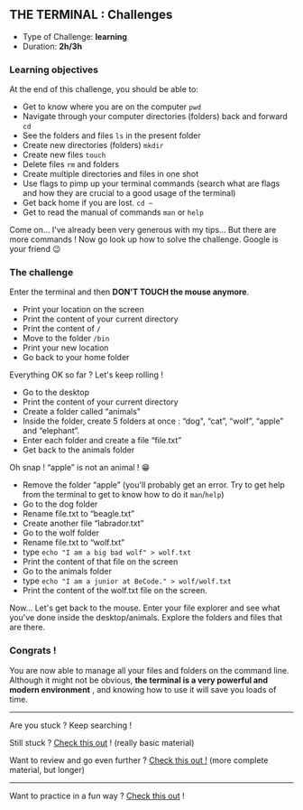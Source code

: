 ## THE TERMINAL : Challenges

- Type of Challenge: **learning**
- Duration: **2h/3h**

### Learning objectives

At the end of this challenge, you should be able to:

- Get to know where you are on the computer `pwd`
- Navigate through your computer directories (folders) back and forward `cd`
- See the folders and files `ls` in the present folder
- Create new directories (folders) `mkdir`
- Create new files `touch`
- Delete files `rm` and folders
- Create multiple directories and files in one shot
- Use flags to pimp up your terminal commands (search what are flags and how they are crucial to a good usage of the terminal)
- Get back home if you are lost. `cd ~`
- Get to read the manual of commands `man` or `help`

Come on… I've already been very generous with my tips... But there are more commands ! Now go look up how to solve the challenge. Google is your friend 😉

### The challenge

Enter the terminal and then **DON'T TOUCH the mouse anymore**.

- Print your location on the screen
- Print the content of your current directory
- Print the content of `/`
- Move to the folder `/bin`
- Print your new location
- Go back to your home folder

Everything OK so far ? Let's keep rolling !

- Go to the desktop
- Print the content of your current directory
- Create a folder called “animals"
- Inside the folder, create 5 folders at once : “dog", “cat”, “wolf”, “apple” and “elephant”.
- Enter each folder and create a file “file.txt”
- Get back to the animals folder

Oh snap ! “apple” is not an animal ! 😁

- Remove the folder “apple” (you'll probably get an error. Try to get help from the terminal to get to know how to do it `man`/`help`)
- Go to the dog folder
- Rename file.txt to “beagle.txt”
- Create another file “labrador.txt”
- Go to the wolf folder
- Rename file.txt to “wolf.txt”
- type `echo "I am a big bad wolf" > wolf.txt`
- Print the content of that file on the screen
- Go to the animals folder
- type `echo "I am a junior at BeCode." > wolf/wolf.txt`
- Print the content of the wolf.txt file on the screen.

Now… Let's get back to the mouse. Enter your file explorer and see what you've done inside the desktop/animals. Explore the folders and files that are there.

### Congrats !

You are now able to manage all your files and folders on the command line. Although it might not be obvious, **the terminal is a very powerful and modern environment** , and knowing how to use it will save you loads of time.

---

Are you stuck ? Keep searching !

Still stuck ? [Check this out](https://www.youtube.com/watch?v=5XgBd6rjuDQ&t=8s&ab_channel=JesseShowalter) ! (really basic material)

Want to review and go even further ? [Check this out !](https://www.youtube.com/watch?v=uwAqEzhyjtw&t=1s&ab_channel=TraversyMedia) (more complete material, but longer)

---

Want to practice in a fun way ?
[Check this out](https://cmdchallenge.com/) !
